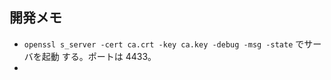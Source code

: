 ## 開発メモ

- `openssl s_server -cert ca.crt -key ca.key -debug -msg -state` でサーバを起動
  する。ポートは 4433。
- 
